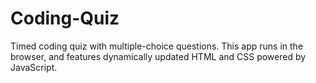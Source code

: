 # Coding-Quiz
Timed coding quiz with multiple-choice questions. This app runs in the browser, and features dynamically updated HTML and CSS powered by JavaScript.
